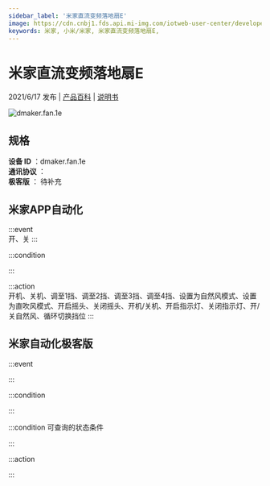 ```yaml
---
sidebar_label: '米家直流变频落地扇E'
image: https://cdn.cnbj1.fds.api.mi-img.com/iotweb-user-center/developer_1679071455091b8h82BPH.png?GalaxyAccessKeyId=AKVGLQWBOVIRQ3XLEW&Expires=9223372036854775807&Signature=iPJADTI4R+S8giq7XeHZY5gr/5Q=
keywords: 米家, 小米/米家, 米家直流变频落地扇E, 
---
```

# 米家直流变频落地扇E

2021/6/17 发布 | [产品百科](https://home.mi.com/webapp/content/baike/product/index.html?model=dmaker.fan.1e/) | [说明书](https://home.mi.com/views/introduction.html?model=dmaker.fan.1e&region=cn)

![dmaker.fan.1e](https://cdn.cnbj1.fds.api.mi-img.com/iotweb-user-center/developer_1679071455091b8h82BPH.png?GalaxyAccessKeyId=AKVGLQWBOVIRQ3XLEW&Expires=9223372036854775807&Signature=iPJADTI4R+S8giq7XeHZY5gr/5Q=)

## 规格  
> 
**设备 ID** ：dmaker.fan.1e  
**通讯协议** ：  
**极客版**  ： 待补充 


## 米家APP自动化  

:::event  
开、关
:::

:::condition  

:::

:::action   
开机、关机、调至1挡、调至2挡、调至3挡、调至4挡、设置为自然风模式、设置为直吹风模式、开启摇头、关闭摇头、开机/关机、开启指示灯、关闭指示灯、开/关自然风、循环切换挡位
:::

## 米家自动化极客版  

:::event  

:::

:::condition  

:::

:::condition 可查询的状态条件  

:::

:::action  

:::

        
